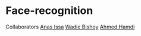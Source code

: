 # Face-recognition

Collaborators
[Anas Issa](https://github.com/Anas-Issa)
[Wadie Bishoy](https://github.com/WadieBishoy25)
[Ahmed Hamdi](https://github.com/AhmedHamdi101)
